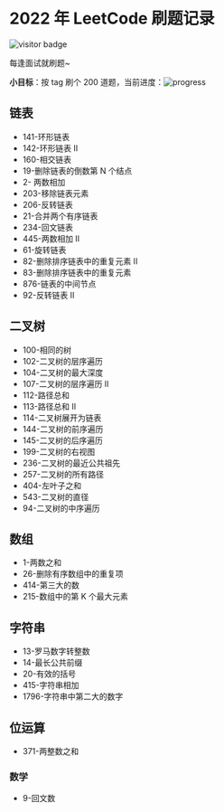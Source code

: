 # 2022 年 LeetCode 刷题记录

![visitor badge](https://visitor-badge.glitch.me/badge?page_id=tjx666.leetcode-js-2022&left_color=red&right_color=green&left_text=HelloVisitors)

每逢面试就刷题~

**小目标**：按 tag 刷个 200 道题，当前进度：![progress](https://img.shields.io/badge/-41%2F200-green)

## 链表

- 141-环形链表
- 142-环形链表 II
- 160-相交链表
- 19-删除链表的倒数第 N 个结点
- 2- 两数相加
- 203-移除链表元素
- 206-反转链表
- 21-合并两个有序链表
- 234-回文链表
- 445-两数相加 II
- 61-旋转链表
- 82-删除排序链表中的重复元素 II
- 83-删除排序链表中的重复元素
- 876-链表的中间节点
- 92-反转链表 II

## 二叉树

- 100-相同的树
- 102-二叉树的层序遍历
- 104-二叉树的最大深度
- 107-二叉树的层序遍历 II
- 112-路径总和
- 113-路径总和 II
- 114-二叉树展开为链表
- 144-二叉树的前序遍历
- 145-二叉树的后序遍历
- 199-二叉树的右视图
- 236-二叉树的最近公共祖先
- 257-二叉树的所有路径
- 404-左叶子之和
- 543-二叉树的直径
- 94-二叉树的中序遍历

## 数组

- 1-两数之和
- 26-删除有序数组中的重复项
- 414-第三大的数
- 215-数组中的第 K 个最大元素

## 字符串

- 13-罗马数字转整数
- 14-最长公共前缀
- 20-有效的括号
- 415-字符串相加
- 1796-字符串中第二大的数字

## 位运算

- 371-两整数之和

### 数学

- 9-回文数
